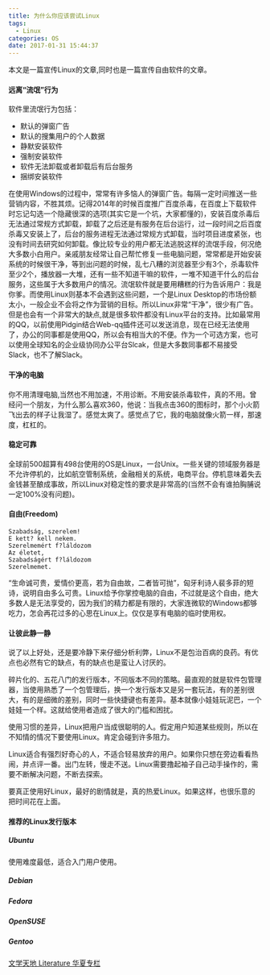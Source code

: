 ```yaml
---
title: 为什么你应该尝试Linux
tags:
  - Linux
categories: OS
date: 2017-01-31 15:44:37
---
```



 本文是一篇宣传Linux的文章,同时也是一篇宣传自由软件的文章。

 <!-- more -->

#### 远离“流氓”行为

软件里流氓行为包括：

* 默认的弹窗广告
* 默认的搜集用户的个人数据
* 静默安装软件
* 强制安装软件
* 软件无法卸载或者卸载后有后台服务
* 捆绑安装软件

在使用Windows的过程中，常常有许多恼人的弹窗广告。每隔一定时间推送一些营销内容，不胜其烦。记得2014年的时候百度推广百度杀毒，在百度上下载软件时忘记勾选一个隐藏很深的选项(其实它是一个坑，大家都懂的)，安装百度杀毒后无法通过常规方式卸载，卸载了之后还是有服务在后台运行，过一段时间之后百度杀毒又安装上了，后台的服务进程无法通过常规方式卸载，当时项目进度紧张，也没有时间去研究如何卸载。像比较专业的用户都无法逃脱这样的流氓手段，何况绝大多数小白用户。亲戚朋友经常让自己帮忙修复一些电脑问题，常常都是开始安装系统的时候很干净，等到出问题的时候，乱七八糟的浏览器至少有3个，杀毒软件至少2个，播放器一大堆，还有一些不知道干嘛的软件，一堆不知道干什么的后台服务，这些属于大多数用户的情况。流氓软件就是要用糟糕的行为告诉用户：我是你爹。而使用Linux则基本不会遇到这些问题，一个是Linux Desktop的市场份额太小，一般企业不会将之作为营销的目标。所以Linux非常“干净”，很少有广告。但是也会有一个非常大的缺点,就是很多软件都没有Linux平台的支持。比如最常用的QQ，以前使用Pidgin结合Web-qq插件还可以发送消息，现在已经无法使用了，办公的同事都是使用QQ，所以会有相当大的不便。作为一个可选方案，也可以使用全球知名的企业级协同办公平台Slcak，但是大多数同事都不易接受Slack，也不了解Slack。

#### 干净的电脑

你不用清理电脑,当然也不用加速，不用诊断。不用安装杀毒软件，真的不用。曾经问一个朋友，为什么那么喜欢360，他说：当我点击360的图标时，那个小火箭飞出去的样子让我湿了。感觉太爽了。感觉点了它，我的电脑就像火箭一样，那速度，杠杠的。

#### 稳定可靠

全球前500超算有498台使用的OS是Linux，一台Unix。一些关键的领域服务器是不允许停机的，比如航空管制系统，金融相关的系统，电商平台。停机意味着失去金钱甚至酿成事故，所以Linux对稳定性的要求是非常高的(当然不会有谁拍胸脯说一定100%没有问题)。

#### 自由(Freedom)

```
Szabadság, szerelem!
E kett? kell nekem.
Szerelmemért f?láldozom
Az életet,
Szabadságért f?láldozom
Szerelmemet.
```

“生命诚可贵，爱情价更高，若为自由故，二者皆可抛”，匈牙利诗人裴多菲的短诗，说明自由多么可贵。Linux给予你掌控电脑的自由，不过就是这个自由，绝大多数人是无法享受的，因为我们的精力都是有限的，大家连微软的Windows都够吃力，怎会再花过多的心思在Linux上。仅仅是享有电脑的临时使用权。

#### 让彼此静一静

说了以上好处，还是要冷静下来仔细分析利弊，Linux不是包治百病的良药。有优点也必然有它的缺点，有的缺点也是蛮让人讨厌的。

碎片化的、五花八门的发行版本，不同版本不同的策略。最直观的就是软件包管理器，当使用熟悉了一个包管理后，换一个发行版本又是另一套玩法，有的差别很大，有的是细微的差别，同时一些快捷键也有差异。基本就像小娃娃玩泥巴，一个娃娃一个样。这就给使用者造成了很大的门槛和困扰。

使用习惯的差异，Linux把用户当成很聪明的人。假定用户知道某些规则，所以在不知情的情况下要使用Linux。肯定会碰到许多阻力。

Linux适合有强烈好奇心的人，不适合轻易放弃的用户。如果你只想在旁边看看热闹，并点评一番。出门左转，慢走不送。Linux需要撸起袖子自己动手操作的，需要不断解决问题，不断去探索。

要真正使用好Linux，最好的剧情就是，真的热爱Linux。如果这样，也很乐意的把时间花在上面。

#### 推荐的Linux发行版本

##### Ubuntu 

使用难度最低，适合入门用户使用。

##### Debian

##### Fedora

##### OpenSUSE

##### Gentoo






[文学天地 Literature 华夏专栏](http://archives.cnd.org/HXWK/column/Literature/kd090509-3.gb.html)
